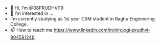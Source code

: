 - 👋 Hi, I’m @08PRUDHVI19
- 👀 I’m interested in ...
- I'm currently studying as 1st year CSM student in Raghu Engineering College.
- 📫 How to reach me https://www.linkedin.com/in/nirujogi-prudhvi-90458124b.

<!---
08PRUDHVI19/08PRUDHVI19 is a ✨ special ✨ repository because its `README.md` (this file) appears on your GitHub profile.
You can click the Preview link to take a look at your changes.
--->
